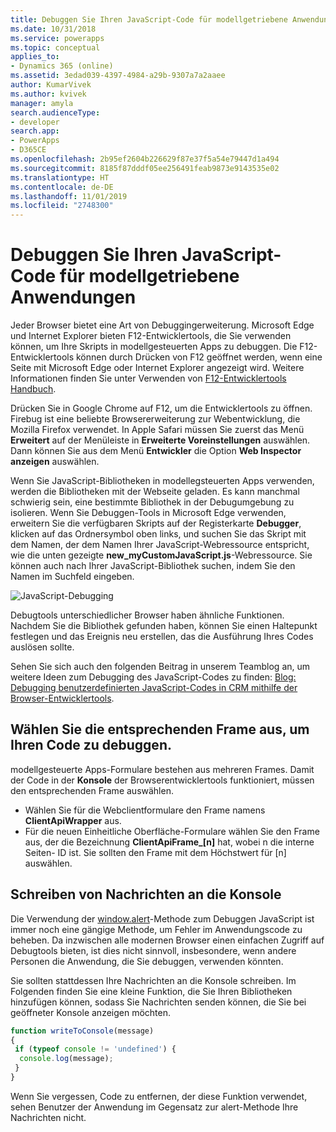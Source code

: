 ```yaml
---
title: Debuggen Sie Ihren JavaScript-Code für modellgetriebene Anwendungen | MicrosoftDocs
ms.date: 10/31/2018
ms.service: powerapps
ms.topic: conceptual
applies_to:
- Dynamics 365 (online)
ms.assetid: 3edad039-4397-4984-a29b-9307a7a2aaee
author: KumarVivek
ms.author: kvivek
manager: amyla
search.audienceType:
- developer
search.app:
- PowerApps
- D365CE
ms.openlocfilehash: 2b95ef2604b226629f87e37f5a54e79447d1a494
ms.sourcegitcommit: 8185f87dddf05ee256491feab9873e9143535e02
ms.translationtype: HT
ms.contentlocale: de-DE
ms.lasthandoff: 11/01/2019
ms.locfileid: "2748300"
---
```

# <a name="debug-your-javascript-code-for-model-driven-apps"></a>Debuggen Sie Ihren JavaScript-Code für modellgetriebene Anwendungen



Jeder Browser bietet eine Art von Debuggingerweiterung. Microsoft Edge und Internet Explorer bieten F12-Entwicklertools, die Sie verwenden können, um Ihre Skripts in modellgesteuerten Apps zu debuggen. Die F12-Entwicklertools können durch Drücken von F12 geöffnet werden, wenn eine Seite mit Microsoft Edge oder Internet Explorer angezeigt wird. Weitere Informationen finden Sie unter Verwenden von [F12-Entwicklertools Handbuch](https://docs.microsoft.com/microsoft-edge/f12-devtools-guide).

Drücken Sie in Google Chrome auf F12, um die Entwicklertools zu öffnen. Firebug ist eine beliebte Browsererweiterung zur Webentwicklung, die Mozilla Firefox verwendet. In Apple Safari müssen Sie zuerst das Menü **Erweitert** auf der Menüleiste in **Erweiterte Voreinstellungen** auswählen. Dann können Sie aus dem Menü **Entwickler** die Option **Web Inspector anzeigen** auswählen.

Wenn Sie JavaScript-Bibliotheken in modellegsteuerten Apps verwenden, werden die Bibliotheken mit der Webseite geladen. Es kann manchmal schwierig sein, eine bestimmte Bibliothek in der Debugumgebung zu isolieren. Wenn Sie Debuggen-Tools in Microsoft Edge verwenden, erweitern Sie die verfügbaren Skripts auf der Registerkarte **Debugger**, klicken auf das Ordnersymbol oben links, und suchen Sie das Skript mit dem Namen, der dem Namen Ihrer JavaScript-Webressource entspricht, wie die unten gezeigte **new_myCustomJavaScript.js**-Webressource. Sie können auch nach Ihrer JavaScript-Bibliothek suchen, indem Sie den Namen im Suchfeld eingeben.

![JavaScript-Debugging](../media/form-script-debugging.png)

Debugtools unterschiedlicher Browser haben ähnliche Funktionen. Nachdem Sie die Bibliothek gefunden haben, können Sie einen Haltepunkt festlegen und das Ereignis neu erstellen, das die Ausführung Ihres Codes auslösen sollte.

Sehen Sie sich auch den folgenden Beitrag in unserem Teamblog an, um weitere Ideen zum Debugging des JavaScript-Codes zu finden: [Blog: Debugging benutzerdefinierten JavaScript-Codes in CRM mithilfe der Browser-Entwicklertools](https://blogs.msdn.microsoft.com/crm/2015/11/29/debugging-custom-javascript-code-in-crm-using-browser-developer-tools/).

## <a name="select-appropriate-frame-to-debug-your-code"></a>Wählen Sie die entsprechenden Frame aus, um Ihren Code zu debuggen.

modellgesteuerte Apps-Formulare bestehen aus mehreren Frames. Damit der Code in der **Konsole** der Browserentwicklertools funktioniert, müssen den entsprechenden Frame auswählen. 
- Wählen Sie für die Webclientformulare den Frame namens **ClientApiWrapper** aus. 
- Für die neuen Einheitliche Oberfläche-Formulare wählen Sie den Frame aus, der die Bezeichnung **ClientApiFrame_[n]** hat, wobei n die interne Seiten- ID ist. Sie sollten den Frame mit dem Höchstwert für [n] auswählen.

## <a name="write-messages-to-the-console"></a>Schreiben von Nachrichten an die Konsole

Die Verwendung der [window.alert](https://msdn.microsoft.com/library/ms535933(v=vs.85).aspx)-Methode zum Debuggen JavaScript ist immer noch eine gängige Methode, um Fehler im Anwendungscode zu beheben. Da inzwischen alle modernen Browser einen einfachen Zugriff auf Debugtools bieten, ist dies nicht sinnvoll, insbesondere, wenn andere Personen die Anwendung, die Sie debuggen, verwenden könnten.

Sie sollten stattdessen Ihre Nachrichten an die Konsole schreiben. Im Folgenden finden Sie eine kleine Funktion, die Sie Ihren Bibliotheken hinzufügen können, sodass Sie Nachrichten senden können, die Sie bei geöffneter Konsole anzeigen möchten.

```JavaScript
function writeToConsole(message)
{
 if (typeof console != 'undefined') {
  console.log(message);
 }
}
```

Wenn Sie vergessen, Code zu entfernen, der diese Funktion verwendet, sehen Benutzer der Anwendung im Gegensatz zur alert-Methode Ihre Nachrichten nicht.
